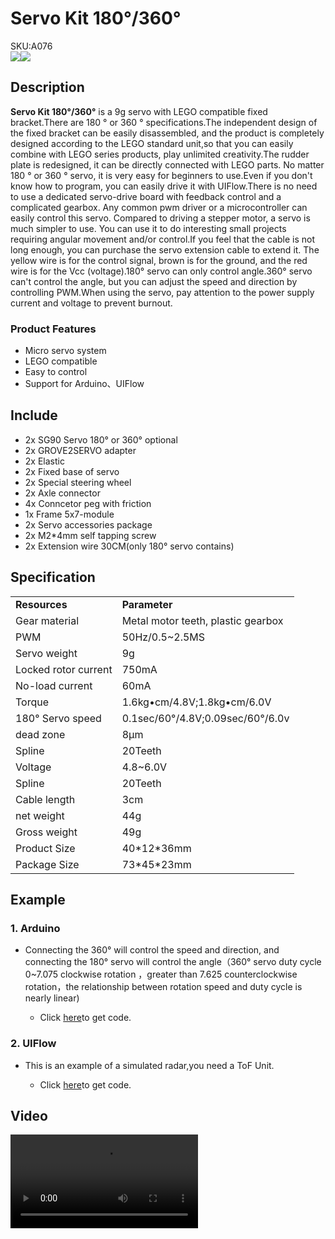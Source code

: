 # Servo Kit 180°/360°

<div class="badge badge-pill badge-primary product_sku_tag">SKU:A076</div>

<div class="product_pic"><img src="assets/img/product_pics/accessory/servo_kit/servo_kit_180.webp"><img src="aassets/img/product_pics/accessory/servo_kit/servo_kit_360.webp"></div>

## Description

**Servo Kit 180°/360°** is a 9g servo with LEGO compatible fixed bracket.There are 180 ° or 360 ° specifications.The independent design of the fixed bracket can be easily disassembled, and the product is completely designed according to the LEGO standard unit,so that you can easily combine with LEGO series products, play unlimited creativity.The rudder plate is redesigned, it can be directly connected with LEGO parts. No matter 180 ° or 360 ° servo, it is very easy for beginners to use.Even if you don't know how to program, you can easily drive it with UIFlow.There is no need to use a dedicated servo-drive board with feedback control and a complicated gearbox. Any common pwm driver or a microcontroller can easily control this servo. Compared to driving a stepper motor, a servo is much simpler to use. You can use it to do interesting small projects requiring angular movement and/or control.If you feel that the cable is not long enough, you can purchase the servo extension cable to extend it. The yellow wire is for the control signal, brown is for the ground, and the red wire is for the Vcc (voltage).180° servo can only control angle.360° servo can't control the angle, but you can adjust the speed and direction by controlling PWM.When using the servo, pay attention to the power supply current and voltage to prevent burnout.

### Product Features

- Micro servo system
- LEGO compatible
- Easy to control
- Support for Arduino、UIFlow

## Include

- 2x SG90 Servo 180° or 360° optional
- 2x GROVE2SERVO adapter
- 2x Elastic
- 2x Fixed base of servo
- 2x Special steering wheel
- 2x Axle connector
- 4x Conncetor peg with friction
- 1x Frame 5x7-module
- 2x Servo accessories package
- 2x M2*4mm self tapping screw
- 2x Extension wire 30CM(only 180° servo contains)

## Specification

<table>
   <tr style="font-weight:bold">
      <td>Resources</td>
      <td>Parameter</td>
   </tr>
   <tr>
      <td>Gear material</td>
      <td>Metal motor teeth, plastic gearbox</td>
   </tr>
   <tr>
      <td>PWM</td>
      <td>50Hz/0.5~2.5MS</td>
   </tr>
   <tr>
      <td>Servo weight</td>
      <td>9g</td>
   </tr>
   <tr>
      <td>Locked rotor current</td>
      <td>750mA</td>
   </tr>
   <tr>
      <td>No-load current</td>
      <td>60mA</td>
   </tr>
   <tr>
      <td>Torque</td>
      <td>1.6kg•cm/4.8V;1.8kg•cm/6.0V</td>
   </tr>
   <tr>
      <td>180° Servo speed</td>
      <td>0.1sec/60°/4.8V;0.09sec/60°/6.0v</td>
   </tr>
   <tr>
      <td>dead zone</td>
      <td>8μm</td>
   </tr>
   <tr>
      <td>Spline</td>
      <td>20Teeth</td>
   </tr>
   <tr>
      <td>Voltage</td>
      <td>4.8~6.0V</td>
   </tr>
   <tr>
      <td>Spline</td>
      <td>20Teeth</td>
   </tr>
   <tr>
      <td>Cable length</td>
      <td>3cm</td>
   </tr>
   <tr>
      <td>net weight</td>
      <td>44g</td>
   </tr>
   <tr>
      <td>Gross weight</td>
      <td>49g</td>
   </tr>
   <tr>
      <td>Product Size</td>
      <td>40*12*36mm</td>
   </tr>
   <tr>
      <td>Package Size</td>
      <td>73*45*23mm</td>
   </tr>
 </table>

 ## Example

### 1. Arduino

- Connecting the 360° will control the speed and direction, and connecting the 180° servo will control the angle（360° servo duty cycle 0~7.075 clockwise rotation
，greater than 7.625 counterclockwise rotation，the relationship between rotation speed and duty cycle is nearly linear)

   - Click [here](https://github.com/m5stack/M5-ProductExampleCodes/tree/master/Accessory/ServoKit180_360/Arduino/ServoKit180_360)to get code.

### 2. UIFlow

- This is an example of a simulated radar,you need a ToF Unit.

   - Click [here](https://github.com/m5stack/M5-ProductExampleCodes/tree/master/Accessory/ServoKit180_360/UIFlow)to get code.

## Video

<video class="video_size" controls>
    <source src="https://m5stack.oss-cn-shenzhen.aliyuncs.com/video/Product_example_video/ServoKit.mp4" type="video/mp4">
</video>

<script>

   var purchase_link = 'https://m5stack.com/collections/m5-accessory/products/SG90-servo-kit';

   anchor_search(purchase_link);
   scrollFunc();

</script>